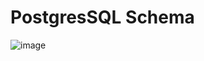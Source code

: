 # PostgresSQL Schema

![image](https://user-images.githubusercontent.com/90485451/152720536-2326c07c-038f-4151-a9a7-817da260ab48.png)
